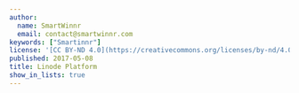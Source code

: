 ```yaml
---
author:
  name: SmartWinnr
  email: contact@smartwinnr.com
keywords: ["Smartinnr"]
license: '[CC BY-ND 4.0](https://creativecommons.org/licenses/by-nd/4.0)'
published: 2017-05-08
title: Linode Platform
show_in_lists: true
---
```

